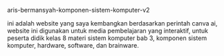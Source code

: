 aris-bermansyah-komponen-sistem-komputer-v2

ini adalah website yang saya kembangkan berdasarkan perintah canva ai, 
website ini digunakan untuk media pembelajaran yang interaktif, 
untuk peserta didik kelas 8 materi sistem komputer bab 3, komponen sistem komputer, hardware, software, dan brainware.
